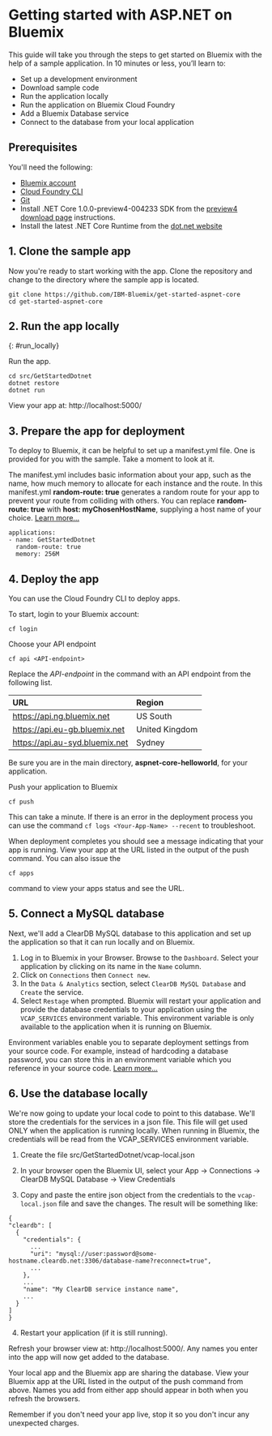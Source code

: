 # Getting started with ASP.NET on Bluemix
This guide will take you through the steps to get started on Bluemix with the help of a sample application. In 10 minutes or less, you’ll learn to:
- Set up a development environment
- Download sample code
- Run the application locally
- Run the application on Bluemix Cloud Foundry
- Add a Bluemix Database service
- Connect to the database from your local application


## Prerequisites

You'll need the following:
* [Bluemix account](https://console.ng.bluemix.net/registration/)
* [Cloud Foundry CLI](https://github.com/cloudfoundry/cli#downloads)
* [Git](https://git-scm.com/downloads)
* Install .NET Core 1.0.0-preview4-004233 SDK from the [preview4 download page](https://github.com/dotnet/core/blob/master/release-notes/preview4-download.md) instructions.
* Install the latest .NET Core Runtime from the [dot.net website](https://www.microsoft.com/net/download/core#/runtime)

## 1. Clone the sample app

Now you're ready to start working with the app. Clone the repository and change to the directory where the sample app is located.
  ```
git clone https://github.com/IBM-Bluemix/get-started-aspnet-core
cd get-started-aspnet-core
  ```

## 2. Run the app locally
{: #run_locally}

Run the app.
  ```
cd src/GetStartedDotnet
dotnet restore
dotnet run
  ```

View your app at: http://localhost:5000/

## 3. Prepare the app for deployment

To deploy to Bluemix, it can be helpful to set up a manifest.yml file. One is provided for you with the sample. Take a moment to look at it.

The manifest.yml includes basic information about your app, such as the name, how much memory to allocate for each instance and the route. In this manifest.yml **random-route: true** generates a random route for your app to prevent your route from colliding with others.  You can replace **random-route: true** with **host: myChosenHostName**, supplying a host name of your choice. [Learn more...](/docs/manageapps/depapps.html#appmanifest)
 ```
 applications:
 - name: GetStartedDotnet
   random-route: true
   memory: 256M
 ```

## 4. Deploy the app

You can use the Cloud Foundry CLI to deploy apps.

To start, login to your Bluemix account:
  ```
cf login
  ```

Choose your API endpoint
  ```
cf api <API-endpoint>
  ```

Replace the *API-endpoint* in the command with an API endpoint from the following list.

|URL                             |Region          |
|:-------------------------------|:---------------|
| https://api.ng.bluemix.net     | US South       |
| https://api.eu-gb.bluemix.net  | United Kingdom |
| https://api.au-syd.bluemix.net | Sydney         |

Be sure you are in the main directory, **aspnet-core-helloworld**, for your application.

Push your application to Bluemix
  ```
cf push
  ```

This can take a minute. If there is an error in the deployment process you can use the command `cf logs <Your-App-Name> --recent` to troubleshoot.

When deployment completes you should see a message indicating that your app is running.  View your app at the URL listed in the output of the push command.  You can also issue the
  ```
cf apps
  ```
  command to view your apps status and see the URL.

## 5. Connect a MySQL database

Next, we'll add a ClearDB MySQL database to this application and set up the application so that it can run locally and on Bluemix.

1. Log in to Bluemix in your Browser. Browse to the `Dashboard`. Select your application by clicking on its name in the `Name` column.
2. Click on `Connections` then `Connect new`.
2. In the `Data & Analytics` section, select `ClearDB MySQL Database` and `Create` the service.
3. Select `Restage` when prompted. Bluemix will restart your application and provide the database credentials to your application using the `VCAP_SERVICES` environment variable. This environment variable is only available to the application when it is running on Bluemix.

Environment variables enable you to separate deployment settings from your source code. For example, instead of hardcoding a database password, you can store this in an environment variable which you reference in your source code. [Learn more...](/docs/manageapps/depapps.html#app_env)

## 6. Use the database locally

We're now going to update your local code to point to this database. We'll store the credentials for the services in a json file. This file will get used ONLY when the application is running locally. When running in Bluemix, the credentials will be read from the VCAP_SERVICES environment variable.

1. Create the file src/GetStartedDotnet/vcap-local.json

2. In your browser open the Bluemix UI, select your App -> Connections -> ClearDB MySQL Database -> View Credentials

3. Copy and paste the entire json object from the credentials to the `vcap-local.json` file and save the changes.  The result will be something like:
  ```
  {
  "cleardb": [
    {
      "credentials": {
        ...
        "uri": "mysql://user:password@some-hostname.cleardb.net:3306/database-name?reconnect=true",
        ...
      },
      ...
      "name": "My ClearDB service instance name",
      ...
    }
  ]
}
  ```

4. Restart your application (if it is still running).

  Refresh your browser view at: http://localhost:5000/. Any names you enter into the app will now get added to the database.

  Your local app and the Bluemix app are sharing the database.  View your Bluemix app at the URL listed in the output of the push command from above.  Names you add from either app should appear in both when you refresh the browsers.

Remember if you don't need your app live, stop it so you don't incur any unexpected charges.
